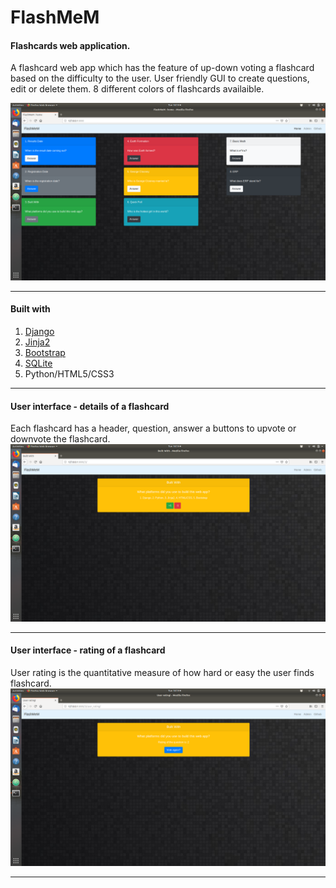 # FlashMeM
#### Flashcards web application. <br>
A flashcard web app which has the feature of up-down voting a flashcard based on the difficulty to the user. User friendly GUI to create questions, edit or delete them. 8 different colors of flashcards availaible. 

![](Images/GUI.png)

---

#### Built with
1. [Django](https://www.djangoproject.com/)
2. [Jinja2](http://jinja.pocoo.org/)
3. [Bootstrap](https://getbootstrap.com/)
4. [SQLite](https://www.sqlite.org/index.html)
5. Python/HTML5/CSS3

---
#### User interface - details of a flashcard
Each flashcard has a header, question, answer a buttons to upvote or downvote the flashcard.
![](Images/details.png)

---

#### User interface - rating of a flashcard
User rating is the quantitative measure of how hard or easy the user finds flashcard.
![](Images/user_rating.png)

---

